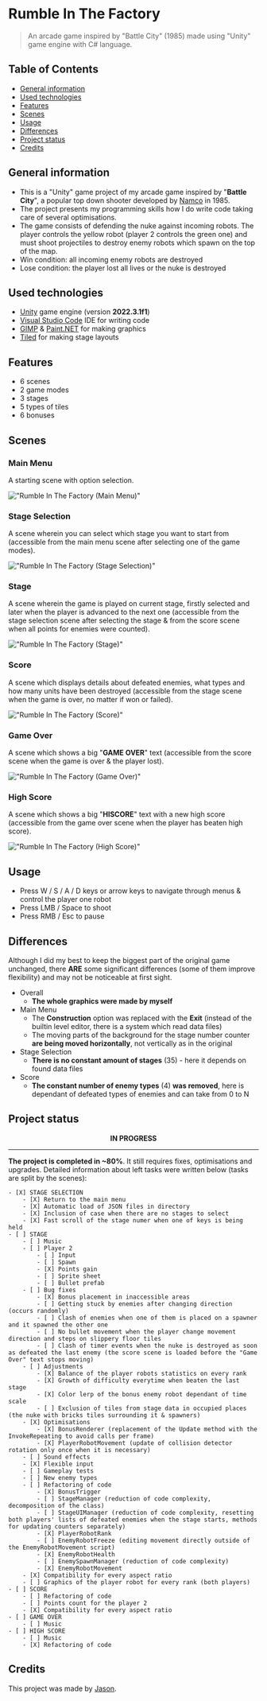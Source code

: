 # Rumble In The Factory
> An arcade game inspired by "Battle City" (1985) made using "Unity" game engine with C# language.

## Table of Contents
* [General information](#general-information)
* [Used technologies](#used-technologies)
* [Features](#features)
* [Scenes](#scenes)
* [Usage](#usage)
* [Differences](#differences)
* [Project status](#project-status)
* [Credits](#credits)

## General information
- This is a "Unity" game project of my arcade game inspired by "**Battle City**", a popular top down shooter developed by [Namco](https://en.wikipedia.org/wiki/Namco) in 1985.
- The project presents my programming skills how I do write code taking care of several optimisations.
- The game consists of defending the nuke against incoming robots. The player controls the yellow robot (player 2 controls the green one) and must shoot projectiles to destroy enemy robots which spawn on the top of the map.
- Win condition: all incoming enemy robots are destroyed
- Lose condition: the player lost all lives or the nuke is destroyed

## Used technologies
- [Unity](https://unity.com/) game engine (version **2022.3.1f1**)
- [Visual Studio Code](https://code.visualstudio.com/) IDE for writing code
- [GIMP](https://www.gimp.org/) & [Paint.NET](https://www.getpaint.net/) for making graphics
- [Tiled](https://www.mapeditor.org/) for making stage layouts

## Features
- 6 scenes
- 2 game modes
- 3 stages
- 5 types of tiles
- 6 bonuses

## Scenes
### Main Menu
A starting scene with option selection.

!["Rumble In The Factory (Main Menu)"](./Screenshots/MainMenu.png?raw=true)
### Stage Selection
A scene wherein you can select which stage you want to start from (accessible from the main menu scene after selecting one of the game modes).

!["Rumble In The Factory (Stage Selection)"](./Screenshots/StageSelection.png?raw=true)
### Stage
A scene wherein the game is played on current stage, firstly selected and later when the player is advanced to the next one (accessible from the stage selection scene after selecting the stage & from the score scene when all points for enemies were counted).

!["Rumble In The Factory (Stage)"](./Screenshots/Stage.png?raw=true)
### Score
A scene which displays details about defeated enemies, what types and how many units have been destroyed (accessible from the stage scene when the game is over, no matter if won or failed).

!["Rumble In The Factory (Score)"](./Screenshots/Score.png?raw=true)
### Game Over
A scene which shows a big "**GAME OVER**" text (accessible from the score scene when the game is over & the player lost).

!["Rumble In The Factory (Game Over)"](./Screenshots/GameOver.png?raw=true)
### High Score
A scene which shows a big "**HISCORE**" text with a new high score (accessible from the game over scene when the player has beaten high score).

!["Rumble In The Factory (High Score)"](./Screenshots/HighScore.png?raw=true)
## Usage
- Press W / S / A / D keys or arrow keys to navigate through menus & control the player one robot
- Press LMB / Space to shoot
- Press RMB / Esc to pause

## Differences
Although I did my best to keep the biggest part of the original game unchanged, there **ARE** some significant differences (some of them improve flexibility) and may not be noticeable at first sight.
- Overall
	- **The whole graphics were made by myself**
- Main Menu
	- The **Construction** option was replaced with the **Exit** (instead of the builtin level editor, there is a system which read data files)
	- The moving parts of the background for the stage number counter **are being moved horizontally**, not vertically as in the original
- Stage Selection
	- **There is no constant amount of stages** (35) - here it depends on found data files
- Score
	- **The constant number of enemy types** (4) **was removed**, here is dependant of defeated types of enemies and can take from 0 to N

## Project status
<p align = "center"><b>IN PROGRESS</b></p>

---
**The project is completed in ~80%**. It still requires fixes, optimisations and upgrades. Detailed information about left tasks were written below (tasks are split by the scenes):

```[tasklist]
- [X] STAGE SELECTION
	- [X] Return to the main menu
	- [X] Automatic load of JSON files in directory
	- [X] Inclusion of case when there are no stages to select
	- [X] Fast scroll of the stage numer when one of keys is being held
- [ ] STAGE
	- [ ] Music
	- [ ] Player 2
		- [ ] Input
		- [ ] Spawn
		- [X] Points gain
		- [ ] Sprite sheet
		- [ ] Bullet prefab
	- [ ] Bug fixes
		- [X] Bonus placement in inaccessible areas
		- [ ] Getting stuck by enemies after changing direction (occurs randomly)
		- [ ] Clash of enemies when one of them is placed on a spawner and it spawned the other one
		- [ ] No bullet movement when the player change movement direction and steps on slippery floor tiles
		- [ ] Clash of timer events when the nuke is destroyed as soon as defeated the last enemy (the score scene is loaded before the "Game Over" text stops moving)
	- [ ] Adjustments
		- [X] Balance of the player robots statistics on every rank
		- [X] Growth of difficulty everytime when beaten the last stage
		- [X] Color lerp of the bonus enemy robot dependant of time scale
		- [ ] Exclusion of tiles from stage data in occupied places (the nuke with bricks tiles surrounding it & spawners)
	- [X] Optimisations
		- [X] BonusRenderer (replacement of the Update method with the InvokeRepeating to avoid calls per frame)
		- [X] PlayerRobotMovement (update of collision detector rotation only once when it is necessary)
	- [ ] Sound effects
	- [X] Flexible input
	- [ ] Gameplay tests
	- [ ] New enemy types
	- [ ] Refactoring of code
		- [X] BonusTrigger
		- [ ] StageManager (reduction of code complexity, decomposition of the class)
		- [ ] StageUIManager (reduction of code complexity, resetting both players' lists of defeated enemies when the stage starts, methods for updating counters separately)
		- [X] PlayerRobotRank
		- [ ] EnemyRobotFreeze (editing movement directly outside of the EnemyRobotMovement script)
		- [X] EnemyRobotHealth
		- [ ] EnemySpawnManager (reduction of code complexity)
		- [X] EnemyRobotMovement
	- [X] Compatibility for every aspect ratio
	- [ ] Graphics of the player robot for every rank (both players)
- [ ] SCORE
	- [ ] Refactoring of code
	- [ ] Points count for the player 2
	- [X] Compatibility for every aspect ratio
- [ ] GAME OVER
	- [ ] Music
- [ ] HIGH SCORE
	- [ ] Music
	- [X] Refactoring of code
```

## Credits
This project was made by [Jason](https://jasonxiii.pl "Jason. Cała informatyka w jednym miejscu! Oficjalna strona internetowa! Setki artykułów na różne tematy! Wszystko stworzone przez jedną osobę!").